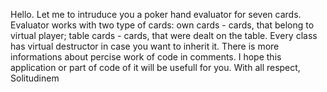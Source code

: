 Hello.
Let me to intruduce you a poker hand evaluator for seven cards. Evaluator works with two type of cards:
  own cards - cards, that belong to virtual player;
  table cards - cards,  that were dealt on the table.
Every class has virtual destructor in case you want to inherit it. There is more informations about percise work of code in comments.
I hope this application or part of code of it will be usefull for you.
With all respect,
Solitudinem
